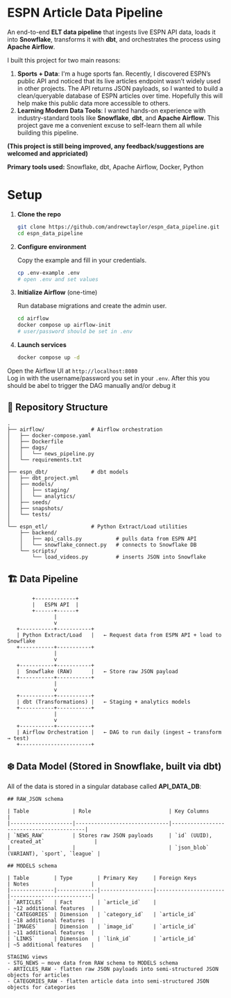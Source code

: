 # ESPN Article Data Pipeline

An end-to-end **ELT data pipeline** that ingests live ESPN API data, loads it into **Snowflake**, transforms it with **dbt**, and orchestrates the process using **Apache Airflow**.

I built this project for two main reasons:
1. **Sports + Data**: I'm a huge sports fan. Recently, I discovered ESPN’s public API and noticed that its live articles endpoint wasn’t widely used in other projects. The API returns JSON payloads, so I wanted to build a clean/queryable database of ESPN articles over time. Hopefully this will help make this public data more accessible to others.
2. **Learning Modern Data Tools**: I wanted hands-on experience with industry-standard tools like **Snowflake**, **dbt**, and **Apache Airflow**. This project gave me a convenient excuse to self-learn them all while building this pipeline.

**(This project is still being improved, any feedback/suggestions are welcomed and appriciated)**

**Primary tools used:** Snowflake, dbt, Apache Airflow, Docker, Python

# Setup

1. **Clone the repo**

   ```bash
   git clone https://github.com/andrewctaylor/espn_data_pipeline.git
   cd espn_data_pipeline
   ```

2. **Configure environment**

   Copy the example and fill in your credentials.

   ```bash
   cp .env-example .env
   # open .env and set values
   ```

3. **Initialize Airflow** (one-time)

   Run database migrations and create the admin user.

   ```bash
   cd airflow
   docker compose up airflow-init
   # user/password should be set in .env
   ```

4. **Launch services**

   ```bash
   docker compose up -d
   ```

Open the Airflow UI at `http://localhost:8080`  
Log in with the username/password you set in your `.env`.
After this you should be abel to trigger the DAG manually and/or debug it




## 📂 Repository Structure
```text
.
├── airflow/               # Airflow orchestration
│   ├── docker-compose.yaml
│   ├── Dockerfile
│   ├── dags/
│   │   └── news_pipeline.py
│   └── requirements.txt
│
├── espn_dbt/              # dbt models
│   ├── dbt_project.yml
│   ├── models/
│   │   ├── staging/       
│   │   └── analytics/     
│   ├── seeds/
│   ├── snapshots/
│   └── tests/
│
└── espn_etl/              # Python Extract/Load utilities
    ├── backend/
    │   ├── api_calls.py           # pulls data from ESPN API
    │   └── snowflake_connect.py   # connects to Snowflake DB
    └── scripts/
        └── load_videos.py         # inserts JSON into Snowflake

```
## 🏗 Data Pipeline
```
        +-------------+
        |   ESPN API  |
        +------+------+
               |
               v
   +-----------+-----------+
   | Python Extract/Load   |   ← Request data from ESPN API + load to Snowflake
   +-----------+-----------+
               |
               v
   +-----------+-----------+
   |  Snowflake (RAW)      |   ← Store raw JSON payload
   +-----------+-----------+
               |
               v
   +-----------+-----------+
   | dbt (Transformations) |   ← Staging + analytics models
   +-----------+-----------+
               |
               v
   +-----------+-----------+
   | Airflow Orchestration |   ← DAG to run daily (ingest → transform → test)
   +-----------------------+
```

## ❄️ Data Model (Stored in Snowflake, built via dbt)
All of the data is stored in a singular database called **API_DATA_DB**:
```
## RAW_JSON schema

| Table              | Role                         | Key Columns                              |
|--------------------|------------------------------|------------------------------------------|
| `NEWS_RAW`         | Stores raw JSON payloads     | `id` (UUID), `created_at`                |
|                    |                              | `json_blob` (VARIANT), `sport`, `league` |

## MODELS schema

| Table        | Type        | Primary Key     | Foreign Keys         | Notes                    |
|--------------|-------------|-----------------|----------------------|--------------------------|
| `ARTICLES`   | Fact        | `article_id`    |                      | ~12 additional features  |
| `CATEGORIES` | Dimension   | `category_id`   | `article_id`         | ~18 additional features  |
| `IMAGES`     | Dimension   | `image_id`      | `article_id`         | ~11 additional features  |
| `LINKS`      | Dimension   | `link_id`       | `article_id`         | ~5 additional features   |
  
STAGING views
- STG_NEWS — move data from RAW schema to MODELS schema
- ARTICLES_RAW - flatten raw JSON payloads into semi-structured JSON objects for articles
- CATEGORIES_RAW - flatten article data into semi-structured JSON objects for categories
```

